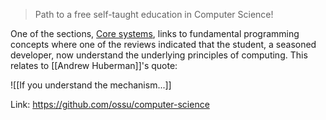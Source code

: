 > Path to a free self-taught education in Computer Science!

One of the sections, [Core systems](https://github.com/ossu/computer-science#core-systems), links to fundamental programming concepts where one of the reviews indicated that the student, a seasoned developer, now understand the underlying principles of computing. This relates to [[Andrew Huberman]]'s quote:

![[If you understand the mechanism...]]

Link: https://github.com/ossu/computer-science